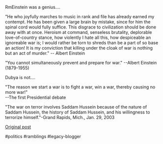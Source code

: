 <!--
date: '2005-03-15'
published: true
slug: 2005-03-george-dubya-vs-einstein
time_to_read: 5
title: George Dubya vs Einstein
-->

RmEinstein was a genius....  
  
"He who joyfully marches to music in rank and file has already earned my contempt. He has been given a large brain by mistake, since for him the spinal cord would fully suffice. This disgrace to civilization should be done away with at once. Heroism at command, senseless brutality, deplorable love-of-country stance, how violently I hate all this, how despiceable an ignoreable war is; I would rather be torn to shreds than be a part of so base an action! It is my conviction that killing under the cloak of war is nothing but an act of murder." -- Albert Einstein  
  
"You cannot simultaneously prevent and prepare for war." --Albert Einstein (1879-1955)  
  
Dubya is not....  
  
"The reason we start a war is to fight a war, win a war, thereby causing no more war!"  
--The first Presidential debate  
  
"The war on terror involves Saddam Hussein because of the nature of Saddam Hussein, the history of Saddam Hussein, and his willingness to terrorize himself."-Grand Rapids, Mich., Jan. 29, 2003

[Original post](https://ysfk.blogspot.com/2005/03/george-dubya-vs-einstein.html)

#politics #ramblings #legacy-blogger 